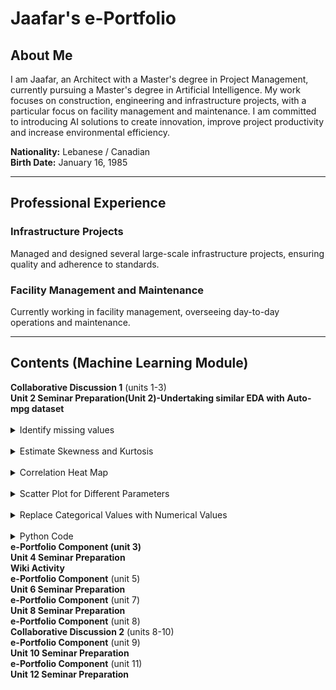 <h1>Jaafar's e-Portfolio</h1>

<h2>About Me</h2>
<p>I am Jaafar, an Architect with a Master's degree in Project Management, currently pursuing a Master's degree in Artificial Intelligence. My work focuses on construction, engineering and infrastructure projects, with a particular focus on facility management and maintenance. I am committed to introducing AI solutions to create innovation, improve project productivity and increase environmental efficiency.</p>

<p><strong>Nationality:</strong> Lebanese / Canadian<br>
<strong>Birth Date:</strong> January 16, 1985</p>

<hr>

<h2>Professional Experience</h2>
<h3>Infrastructure Projects</h3>
<p>Managed and designed several large-scale infrastructure projects, ensuring quality and adherence to standards.</p>

<h3>Facility Management and Maintenance</h3>
<p>Currently working in facility management, overseeing day-to-day operations and maintenance.</p>

<hr>

<!-- Continue adding sections as needed -->
## Contents (Machine Learning Module)
<summary><strong>Collaborative Discussion 1</strong> (units 1-3)</summary>
<summary><strong>Unit 2 Seminar Preparation(Unit 2)-Undertaking similar EDA with Auto-mpg dataset</strong></summary>
  &nbsp;&nbsp;<details>
    <summary>Identify missing values</summary>
    In this step, I used the isnull() function from the Pandas library to check for any missing values in the dataset. By calling .sum() on the result, I obtained the total number of missing values for each column. This helped me understand the completeness of the data and identify any columns that might need attention or imputation.
  </details>
  &nbsp;&nbsp;<details>
    <summary>Estimate Skewness and Kurtosis</summary>
    I calculated the skewness and kurtosis of the dataset using the skew() and kurtosis() methods from Pandas. Skewness measures the asymmetry of the data distribution, while kurtosis indicates the "tailedness" of the distribution. These metrics provide insights into the nature of the data distributions, helping to assess normality and identify potential outliers.
  </details>
  &nbsp;&nbsp;<details>
    <summary>Correlation Heat Map</summary>
    To visualize the relationships between numeric variables, I created a correlation heat map using Seaborn and Matplotlib. First, I filtered the dataset to include only numeric columns and generated a correlation matrix. Then, I plotted the heat map, annotating it with the correlation coefficients. This visualization allowed me to easily identify strong correlations, which are valuable for understanding how different variables interact with each other.
  </details>
  &nbsp;&nbsp;<details>
    <summary>Scatter Plot for Different Parameters</summary>
    I created a scatter plot to examine the relationship between 'horsepower' and 'mpg' (miles per gallon). Using Seaborn's scatterplot() function, I was able to visually assess how changes in horsepower affected fuel efficiency. This type of visualization is essential for identifying trends and patterns in the data.
  </details>
  &nbsp;&nbsp;<details>
    <summary>Replace Categorical Values with Numerical Values</summary>
    To prepare the dataset for analysis, I converted the 'origin' categorical variable into numerical values using the map() function. This transformation is crucial for many statistical models that require numerical input. By mapping 'America' to 1, 'Europe' to 2, and 'Asia' to 3, I ensured that the data was suitable for further analysis. Finally, I printed the updated 'origin' column to verify the changes.
  </details>
  &nbsp;&nbsp;<details>
    <summary>Python Code</summary>

    ```python
    import pandas as pd
    import seaborn as sns
    import matplotlib.pyplot as plt

    # Load the dataset
    data = pd.read_csv("Unit02 auto-mpg.csv")  # Ensure the file name is correct

    # 1. Identify Missing Values
    missing_values = data.isnull().sum()
    print("Missing values per column:\n", missing_values)

    # 2. Estimate Skewness and Kurtosis
    skewness = data.skew()
    kurtosis = data.kurtosis()
    print("\nSkewness:\n", skewness)
    print("\nKurtosis:\n", kurtosis)

    # 3. Correlation Heat Map
    # Select only numeric columns for correlation
    numeric_data = data.select_dtypes(include=['number'])

    # Generate the correlation matrix
    correlation_matrix = numeric_data.corr()

    # Plot correlation heat map
    plt.figure(figsize=(10, 8))
    sns.heatmap(correlation_matrix, annot=True, cmap='coolwarm', linewidths=0.5)
    plt.title("Correlation Heat Map")
    plt.show()

    # 4. Scatter Plot for Different Parameters
    # Example: Scatter plot for 'horsepower' vs 'mpg'
    plt.figure(figsize=(8, 6))
    sns.scatterplot(data=data, x='horsepower', y='mpg')  # Adjust 'horsepower' and 'mpg' as needed
    plt.title("Horsepower vs MPG")
    plt.xlabel("Horsepower")
    plt.ylabel("Miles per Gallon (MPG)")
    plt.show()

    # 5. Replace Categorical Values with Numerical Values
    # Assuming 'origin' is a categorical column to convert
    data['origin'] = data['origin'].map({'America': 1, 'Europe': 2, 'Asia': 3})

    # Display the updated 'origin' column to verify changes
    print("\nUpdated 'origin' column:\n", data['origin'].head())
    ```

</details>

<summary><strong>e-Portfolio Component (unit 3)</strong></summary>
<summary><strong>Unit 4 Seminar Preparation</strong></summary>
<summary><strong>Wiki Activity</strong></summary>
<summary><strong>e-Portfolio Component</strong> (unit 5)</summary>
<summary><strong>Unit 6 Seminar Preparation</strong></summary>
<summary><strong>e-Portfolio Component</strong> (unit 7)</summary>
<summary><strong>Unit 8 Seminar Preparation</strong></summary>
<summary><strong>e-Portfolio Component</strong> (unit 8)</summary>
<summary><strong>Collaborative Discussion 2</strong> (units 8-10)</summary>
<summary><strong>e-Portfolio Component</strong> (unit 9)</summary>
<summary><strong>Unit 10 Seminar Preparation</strong></summary>
<summary><strong>e-Portfolio Component</strong> (unit 11)</summary>
<summary><strong>Unit 12 Seminar Preparation</strong></summary>











